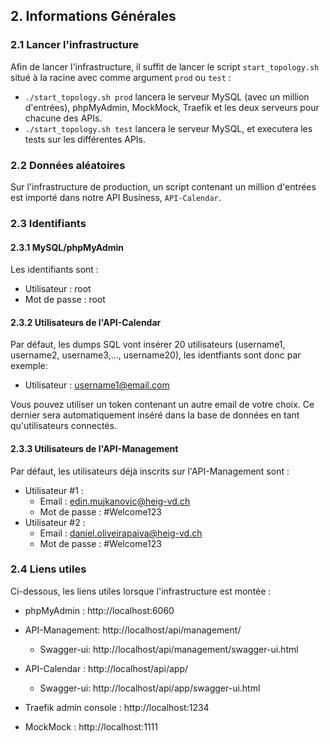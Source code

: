 ## 2. Informations Générales

### 2.1 Lancer l'infrastructure

Afin de lancer l'infrastructure, il suffit de lancer le script `start_topology.sh` situé à la racine avec comme argument `prod` ou `test` : 

- `./start_topology.sh prod` lancera le serveur MySQL (avec un million d'entrées), phpMyAdmin, MockMock, Traefik et les deux serveurs pour chacune des APIs.
- `./start_topology.sh test` lancera le serveur MySQL, et executera les tests sur les différentes APIs.

### 2.2 Données aléatoires

Sur l'infrastructure de production, un script contenant un million d'entrées est importé dans notre API Business, `API-Calendar`. 

### 2.3 Identifiants

#### 2.3.1 MySQL/phpMyAdmin

Les identifiants sont : 

- Utilisateur : root
- Mot de passe : root

#### 2.3.2 Utilisateurs de l'API-Calendar

Par défaut, les dumps SQL vont insérer 20 utilisateurs (username1, username2, username3,..., username20), les identfiants sont donc par exemple: 

- Utilisateur : username1@email.com

Vous pouvez utiliser un token contenant un autre email de votre choix. Ce dernier sera automatiquement inséré dans la base de données en tant qu'utilisateurs connectés.

#### 2.3.3 Utilisateurs de l'API-Management

Par défaut, les utilisateurs déjà inscrits sur l'API-Management sont : 

- Utilisateur #1 : 
  - Email : edin.mujkanovic@heig-vd.ch
  - Mot de passe : #Welcome123
- Utilisateur #2 : 
  - Email : daniel.oliveirapaiva@heig-vd.ch
  - Mot de passe : #Welcome123




### 2.4 Liens utiles

Ci-dessous, les liens utiles lorsque l'infrastructure est montée : 

- phpMyAdmin : http://localhost:6060

- API-Management:  http://localhost/api/management/

  - Swagger-ui: http://localhost/api/management/swagger-ui.html
  
- API-Calendar : http://localhost/api/app/

  - Swagger-ui: http://localhost/api/app/swagger-ui.html
  
- Traefik admin console : http://localhost:1234

- MockMock : http://localhost:1111

  
